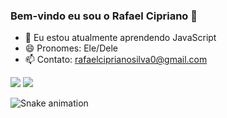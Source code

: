 ### Bem-vindo eu sou o Rafael Cipriano 👋

- 🌱 Eu estou atualmente aprendendo JavaScript
- 😄 Pronomes: Ele/Dele
- 📫 Contato: rafaelciprianosilva0@gmail.com

<!--
**RafaelCipriano/rafaelcipriano** is a ✨ _special_ ✨ repository because its `README.md` (this file) appears on your GitHub profile.

Here are some ideas to get you started:

- 🔭 I’m currently working on ...
- 👯 I’m looking to collaborate on ...
- 🤔 I’m looking for help with ...
- 💬 Ask me about ...
- 📫 How to reach me: ...
- ⚡ Fun fact: ...
-->

<div>
  <img heigth="180em" src="https://github-readme-stats.vercel.app/api?username=rafaelcipriano&show_icons=true&theme=transparent">
  <img heigth="180em" src="https://github-readme-stats.vercel.app/api/top-langs/?username=rafaelcipriano&langs_counts=10&layout=compact&theme=transparent">
</div>

![Snake animation](https://github.com/RafaelCipriano/rafaelcipriano/blob/output/github-contribution-grid-snake.svg)
